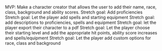 MVP: Make a character creator that allows the user to add their name, race, class, background and ability scores.
Stretch goal: Add proficiencies
Stretch goal: Let the player add spells and starting equipment
Stretch goal: add descriptions to proficiencies, spells and equipment
Stretch goal: let the player export their character to a pdf
Stretch goal: Let the player choose their starting level and add the appropriate hit points, ability score increases and spells/equipment
Stretch goal: Let the player add custom options for race, class and background
